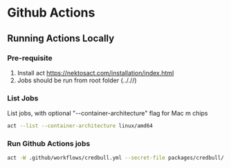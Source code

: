 # Github Actions

## Running Actions Locally

### Pre-requisite

1. Install act https://nektosact.com/installation/index.html
2. Jobs should be run from root folder (.././/)

### List Jobs

List jobs, with optional "--container-architecture" flag for Mac m chips

```bash
act --list --container-architecture linux/amd64
```

### Run Github Actions jobs

```bash
act -W .github/workflows/credbull.yml --secret-file packages/credbull/.env.github --container-architecture linux/amd64
```
